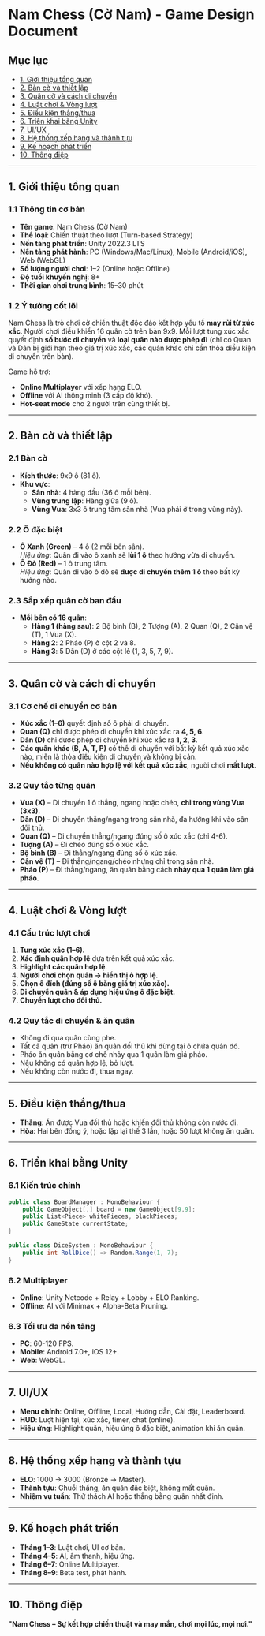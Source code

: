 # Nam Chess (Cờ Nam) - Game Design Document

## Mục lục

- [1. Giới thiệu tổng quan](#1-giới-thiệu-tổng-quan)
- [2. Bàn cờ và thiết lập](#2-bàn-cờ-và-thiết-lập)
- [3. Quân cờ và cách di chuyển](#3-quân-cờ-và-cách-di-chuyển)
- [4. Luật chơi & Vòng lượt](#4-luật-chơi--vòng-lượt)
- [5. Điều kiện thắng/thua](#5-điều-kiện-thắngthua)
- [6. Triển khai bằng Unity](#6-triển-khai-bằng-unity)
- [7. UI/UX](#7-uiux)
- [8. Hệ thống xếp hạng và thành tựu](#8-hệ-thống-xếp-hạng-và-thành-tựu)
- [9. Kế hoạch phát triển](#9-kế-hoạch-phát-triển)
- [10. Thông điệp](#10-thông-điệp)

---

## 1. Giới thiệu tổng quan

### 1.1 Thông tin cơ bản

- **Tên game**: Nam Chess (Cờ Nam)
- **Thể loại**: Chiến thuật theo lượt (Turn-based Strategy)
- **Nền tảng phát triển**: Unity 2022.3 LTS
- **Nền tảng phát hành**: PC (Windows/Mac/Linux), Mobile (Android/iOS), Web (WebGL)
- **Số lượng người chơi**: 1–2 (Online hoặc Offline)
- **Độ tuổi khuyến nghị**: 8+
- **Thời gian chơi trung bình**: 15–30 phút

### 1.2 Ý tưởng cốt lõi

Nam Chess là trò chơi cờ chiến thuật độc đáo kết hợp yếu tố **may rủi từ xúc xắc**. Người chơi điều khiển 16 quân cờ trên bàn 9x9. Mỗi lượt tung xúc xắc quyết định **số bước di chuyển** và **loại quân nào được phép đi** (chỉ có Quan và Dân bị giới hạn theo giá trị xúc xắc, các quân khác chỉ cần thỏa điều kiện di chuyển trên bàn).

Game hỗ trợ:

- **Online Multiplayer** với xếp hạng ELO.
- **Offline** với AI thông minh (3 cấp độ khó).
- **Hot-seat mode** cho 2 người trên cùng thiết bị.

---

## 2. Bàn cờ và thiết lập

### 2.1 Bàn cờ

- **Kích thước**: 9x9 ô (81 ô).
- **Khu vực**:
  - **Sân nhà**: 4 hàng đầu (36 ô mỗi bên).
  - **Vùng trung lập**: Hàng giữa (9 ô).
  - **Vùng Vua**: 3x3 ô trung tâm sân nhà (Vua phải ở trong vùng này).

### 2.2 Ô đặc biệt

- **Ô Xanh (Green)** – 4 ô (2 mỗi bên sân).\
  *Hiệu ứng*: Quân đi vào ô xanh sẽ **lùi 1 ô** theo hướng vừa di chuyển.
- **Ô Đỏ (Red)** – 1 ô trung tâm.\
  *Hiệu ứng*: Quân đi vào ô đỏ sẽ **được di chuyển thêm 1 ô** theo bất kỳ hướng nào.

### 2.3 Sắp xếp quân cờ ban đầu

- **Mỗi bên có 16 quân**:
  - **Hàng 1 (hàng sau)**: 2 Bộ binh (B), 2 Tượng (A), 2 Quan (Q), 2 Cận vệ (T), 1 Vua (X).
  - **Hàng 2**: 2 Pháo (P) ở cột 2 và 8.
  - **Hàng 3**: 5 Dân (D) ở các cột lẻ (1, 3, 5, 7, 9).

---

## 3. Quân cờ và cách di chuyển

### 3.1 Cơ chế di chuyển cơ bản

- **Xúc xắc (1–6)** quyết định số ô phải di chuyển.
- **Quan (Q)** chỉ được phép di chuyển khi xúc xắc ra **4, 5, 6**.
- **Dân (D)** chỉ được phép di chuyển khi xúc xắc ra **1, 2, 3**.
- **Các quân khác (B, A, T, P)** có thể di chuyển với bất kỳ kết quả xúc xắc nào, miễn là thỏa điều kiện di chuyển và không bị cản.
- **Nếu không có quân nào hợp lệ với kết quả xúc xắc**, người chơi **mất lượt**.

### 3.2 Quy tắc từng quân

- **Vua (X)** – Di chuyển 1 ô thẳng, ngang hoặc chéo, **chỉ trong vùng Vua (3x3)**.
- **Dân (D)** – Di chuyển thẳng/ngang trong sân nhà, đa hướng khi vào sân đối thủ.
- **Quan (Q)** – Di chuyển thẳng/ngang đúng số ô xúc xắc (chỉ 4-6).
- **Tượng (A)** – Đi chéo đúng số ô xúc xắc.
- **Bộ binh (B)** – Đi thẳng/ngang đúng số ô xúc xắc.
- **Cận vệ (T)** – Đi thẳng/ngang/chéo nhưng chỉ trong sân nhà.
- **Pháo (P)** – Đi thẳng/ngang, ăn quân bằng cách **nhảy qua 1 quân làm giá pháo**.

---

## 4. Luật chơi & Vòng lượt

### 4.1 Cấu trúc lượt chơi

1. **Tung xúc xắc (1–6).**
2. **Xác định quân hợp lệ** dựa trên kết quả xúc xắc.
3. **Highlight các quân hợp lệ**.
4. **Người chơi chọn quân → hiển thị ô hợp lệ**.
5. **Chọn ô đích (đúng số ô bằng giá trị xúc xắc).**
6. **Di chuyển quân & áp dụng hiệu ứng ô đặc biệt.**
7. **Chuyển lượt cho đối thủ.**

### 4.2 Quy tắc di chuyển & ăn quân

- Không đi qua quân cùng phe.
- Tất cả quân (trừ Pháo) ăn quân đối thủ khi dừng tại ô chứa quân đó.
- Pháo ăn quân bằng cơ chế nhảy qua 1 quân làm giá pháo.
- Nếu không có quân hợp lệ, bỏ lượt.
- Nếu không còn nước đi, thua ngay.

---

## 5. Điều kiện thắng/thua

- **Thắng**: Ăn được Vua đối thủ hoặc khiến đối thủ không còn nước đi.
- **Hòa**: Hai bên đồng ý, hoặc lặp lại thế 3 lần, hoặc 50 lượt không ăn quân.

---

## 6. Triển khai bằng Unity

### 6.1 Kiến trúc chính

```csharp
public class BoardManager : MonoBehaviour {
    public GameObject[,] board = new GameObject[9,9];
    public List<Piece> whitePieces, blackPieces;
    public GameState currentState;
}

public class DiceSystem : MonoBehaviour {
    public int RollDice() => Random.Range(1, 7);
}
```

### 6.2 Multiplayer

- **Online**: Unity Netcode + Relay + Lobby + ELO Ranking.
- **Offline**: AI với Minimax + Alpha-Beta Pruning.

### 6.3 Tối ưu đa nền tảng

- **PC**: 60-120 FPS.
- **Mobile**: Android 7.0+, iOS 12+.
- **Web**: WebGL.

---

## 7. UI/UX

- **Menu chính**: Online, Offline, Local, Hướng dẫn, Cài đặt, Leaderboard.
- **HUD**: Lượt hiện tại, xúc xắc, timer, chat (online).
- **Hiệu ứng**: Highlight quân, hiệu ứng ô đặc biệt, animation khi ăn quân.

---

## 8. Hệ thống xếp hạng và thành tựu

- **ELO**: 1000 → 3000 (Bronze → Master).
- **Thành tựu**: Chuỗi thắng, ăn quân đặc biệt, không mất quân.
- **Nhiệm vụ tuần**: Thử thách AI hoặc thắng bằng quân nhất định.

---

## 9. Kế hoạch phát triển

- **Tháng 1–3**: Luật chơi, UI cơ bản.
- **Tháng 4–5**: AI, âm thanh, hiệu ứng.
- **Tháng 6–7**: Online Multiplayer.
- **Tháng 8–9**: Beta test, phát hành.

---

## 10. Thông điệp

**"Nam Chess – Sự kết hợp chiến thuật và may mắn, chơi mọi lúc, mọi nơi."**

